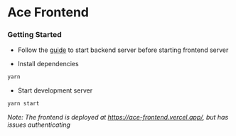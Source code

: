 # Ace Frontend

### Getting Started

-   Follow the [guide](https://github.com/PiyushPawar17/ace-backend) to start backend server before starting frontend server

-   Install dependencies

```sh
yarn
```

-   Start development server

```sh
yarn start
```

_Note: The frontend is deployed at https://ace-frontend.vercel.app/, but has issues authenticating_
